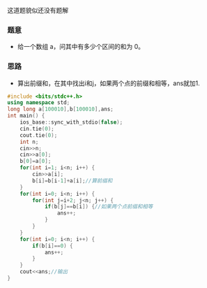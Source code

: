 这道题貌似还没有题解

### 题意

* 给一个数组 a，问其中有多少个区间的和为 0。

### 思路

* 算出前缀和，在其中找出i和j，如果两个点的前缀和相等，ans就加1.

```cpp
#include <bits/stdc++.h>
using namespace std;
long long a[100010],b[100010],ans;
int main() {
	ios_base::sync_with_stdio(false);
	cin.tie(0);
	cout.tie(0);
	int n;
	cin>>n;
	cin>>a[0];
	b[0]=a[0];
	for(int i=1; i<n; i++) {
		cin>>a[i];
		b[i]=b[i-1]+a[i];//算前缀和
	}
	for(int i=0; i<n; i++) {
		for(int j=i+2; j<n; j++) {
			if(b[j]==b[i]) {//如果两个点前缀和相等
				ans++;
			}
		}
	}
	for(int i=0; i<n; i++) {
		if(b[i]==0) {
			ans++;
		}
	}
	cout<<ans;//输出
}
```
